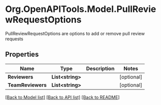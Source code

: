 # Org.OpenAPITools.Model.PullReviewRequestOptions
PullReviewRequestOptions are options to add or remove pull review requests

## Properties

Name | Type | Description | Notes
------------ | ------------- | ------------- | -------------
**Reviewers** | **List&lt;string&gt;** |  | [optional] 
**TeamReviewers** | **List&lt;string&gt;** |  | [optional] 

[[Back to Model list]](../README.md#documentation-for-models) [[Back to API list]](../README.md#documentation-for-api-endpoints) [[Back to README]](../README.md)


